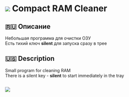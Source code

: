 # ![](https://i.imgur.com/jdFSXk5.png) Compact RAM Cleaner

## 🇷🇺 Описание
Небольшая программа для очистки ОЗУ  
Есть тихий ключ **silent** для запуска сразу в трее  

## 🇺🇸 Description
Small program for cleaning RAM  
There is a silent key - **silent** to start immediately in the tray  

## 
![](https://i.imgur.com/jOtozX9.png)  
